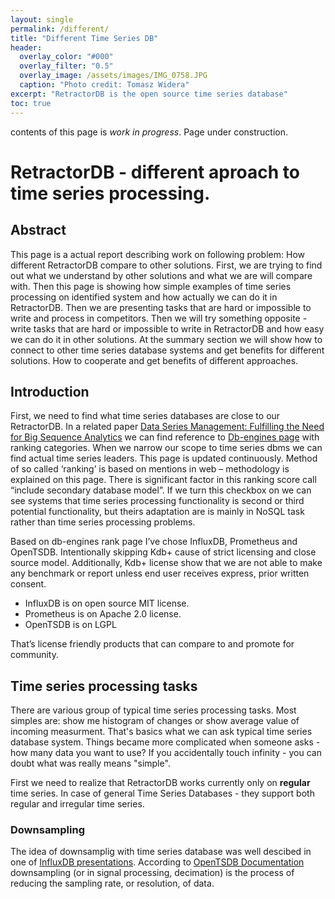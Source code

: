 ```yaml
---
layout: single
permalink: /different/
title: "Different Time Series DB"
header:
  overlay_color: "#000"
  overlay_filter: "0.5"
  overlay_image: /assets/images/IMG_0758.JPG
  caption: "Photo credit: Tomasz Widera"
excerpt: "RetractorDB is the open source time series database"
toc: true
---
```

contents of this page is _work in progress_.
Page under construction.

# RetractorDB - different aproach to time series processing.

## Abstract

This page is a actual report describing work on following problem: How different RetractorDB compare to other solutions. First, we are trying to find out what we understand by other solutions and what we are will compare with. Then this page is showing how simple examples of time series processing on identified system and how actually we can do it in RetractorDB. Then we are presenting tasks that are hard or impossible to write and process in competitors. Then we will try something opposite - write tasks that are hard or impossible to write in RetractorDB and how easy we can do it in other solutions. At the summary section we will show how to connect to other time series database systems and get benefits for different solutions. How to cooperate and get benefits of different approaches.


## Introduction

First, we need to find what time series databases are close to our RetractorDB.
In a related paper [Data Series Management: Fulfilling the Need for Big Sequence Analytics][KT-2018] we can find reference to [Db-engines page][DB-RANK] with ranking categories. When we narrow our scope to time series dbms we can find actual time series leaders. This page is updated continuously. Method of so called ‘ranking’ is based on mentions in web – methodology is explained on this page.  There is significant factor in this ranking score call “include secondary database model”. If we turn this checkbox on we can see systems that time series processing functionality is second or third potential functionality, but theirs adaptation are is mainly in NoSQL task rather than time series processing problems.

Based on db-engines rank page I’ve chose InfluxDB, Prometheus and OpenTSDB. Intentionally skipping Kdb+ cause of strict licensing and close source model. Additionally, Kdb+ license show that we are not able to make any benchmark or report unless end user receives express, prior written consent.

* InfluxDB is on open source MIT license.
* Prometheus is on Apache 2.0 license.
* OpenTSDB is on LGPL

That’s license friendly products that can compare to and promote for community.

## Time series processing tasks

There are various group of typical time series processing tasks. Most simples are: show me histogram of changes or show average value of incoming measurment. That's basics what we can ask typical time series database system.
Things became more complicated when someone asks - how many data you want to use? If you accidentally touch infinity - you can doubt what was really means "simple".

First we need to realize that RetractorDB works currently only on __regular__ time series. In case of general Time Series Databases - they support both regular and irregular time series.

### Downsampling

The idea of downsamplig with time series database was well descibed in one of [InfluxDB presentations][YT-FL-DOWNSAMPL]. According to [OpenTSDB Documentation][OPENTSDB-DOWNSAMPL] downsampling (or in signal processing, decimation) is the process of reducing the sampling rate, or resolution, of data.

[KT-2018]:http://helios.mi.parisdescartes.fr/~themisp/publications/icde18-sms.pdf
[DB-RANK]:https://db-engines.com/en/ranking/time+series+dbms
[YT-FL-DOWNSAMPL]:https://youtu.be/j3x0TohyGJY
[OPENTSDB-DOWNSAMPL]:http://opentsdb.net/docs/build/html/user_guide/query/downsampling.html
[OPENTSDB-AGREGATORS]:http://opentsdb.net/docs/build/html/user_guide/query/aggregators.html
[PROMETHEUS-AGREGATORS]:https://prometheus.io/docs/prometheus/latest/querying/operators/#aggregation-operators
